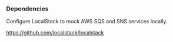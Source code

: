 ### Dependencies
Configure LocalStack to mock AWS SQS and SNS services locally.

https://github.com/localstack/localstack
